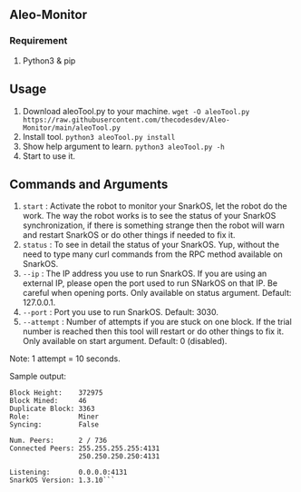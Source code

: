 ## Aleo-Monitor

### Requirement
1. Python3 & pip

## Usage
1. Download aleoTool.py to your machine. `wget -O aleoTool.py https://raw.githubusercontent.com/thecodesdev/Aleo-Monitor/main/aleoTool.py`
2. Install tool. `python3 aleoTool.py install`
3. Show help argument to learn. `python3 aleoTool.py -h`
4. Start to use it.

## Commands and Arguments
1. `start` : Activate the robot to monitor your SnarkOS, let the robot do the work. The way the robot works is to see the status of your SnarkOS synchronization, if there is something strange then the robot will warn and restart SnarkOS or do other things if needed to fix it.
2. `status` : To see in detail the status of your SnarkOS. Yup, without the need to type many curl commands from the RPC method available on SnarkOS.
3. `--ip` : The IP address you use to run SnarkOS. If you are using an external IP, please open the port used to run SNarkOS on that IP. Be careful when opening ports. Only available on status argument. Default: 127.0.0.1.
4. `--port` : Port you use to run SnarkOS. Default: 3030.
5. `--attempt` : Number of attempts if you are stuck on one block. If the trial number is reached then this tool will restart or do other things to fix it. Only available on start argument. Default: 0 (disabled).

Note: 1 attempt = 10 seconds.

Sample output:
```Uptime:          4 days, 0:39:43
Block Height:    372975
Block Mined:     46
Duplicate Block: 3363
Role:            Miner
Syncing:         False

Num. Peers:      2 / 736
Connected Peers: 255.255.255.255:4131
                 250.250.250.250:4131

Listening:       0.0.0.0:4131
SnarkOS Version: 1.3.10```
